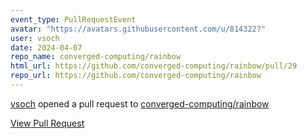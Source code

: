 ```yaml
---
event_type: PullRequestEvent
avatar: "https://avatars.githubusercontent.com/u/814322?"
user: vsoch
date: 2024-04-07
repo_name: converged-computing/rainbow
html_url: https://github.com/converged-computing/rainbow/pull/29
repo_url: https://github.com/converged-computing/rainbow
---
```


<a href='https://github.com/vsoch' target='_blank'>vsoch</a> opened a pull request to <a href='https://github.com/converged-computing/rainbow' target='_blank'>converged-computing/rainbow</a>

<a href='https://github.com/converged-computing/rainbow/pull/29' target='_blank'>View Pull Request</a>
